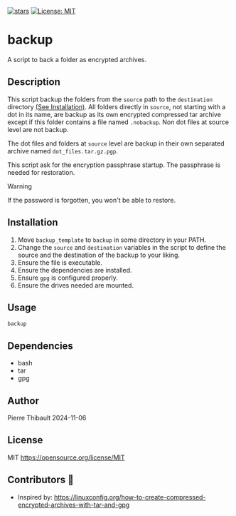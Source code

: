 [![stars](https://img.shields.io/github/stars/Pierre-Thibault/backup)](https://github.com/Pierre-Thibault/backup)
[![License: MIT](https://img.shields.io/badge/License-MIT-yellow.svg)](https://opensource.org/licenses/MIT)
 
# backup

A script to back a folder as encrypted archives.

## Description

This script backup the folders from the `source` path to the `destination` directory 
[(See Installation)](#Installation).
All folders directly in `source`, not starting with a dot in its name, are backup as its own encrypted 
compressed tar archive except if this folder contains a file named `.nobackup`. Non dot files at source
level are not backup.

The dot files and folders at `source` level are backup in their own separated archive named 
`dot_files.tar.gz.pgp`.

This script ask for the encryption passphrase startup. The passphrase is needed for restoration.

> [!WARNING]
> If the password is forgotten, you won't be able to restore.

## Installation

1. Move `backup_template` to `backup` in some directory in your PATH.
1. Change the `source` and `destination` variables in the script to define the source and the destination of the backup to your liking.
1. Ensure the file is executable.
1. Ensure the dependencies are installed.
1. Ensure `gpg` is configured properly.
1. Ensure the drives needed are mounted.

## Usage

`backup`

## Dependencies

  - bash
  - tar
  - gpg

## Author

Pierre Thibault 2024-11-06

## License

MIT https://opensource.org/license/MIT

## Contributors 🌟

  - Inspired by: https://linuxconfig.org/how-to-create-compressed-encrypted-archives-with-tar-and-gpg

